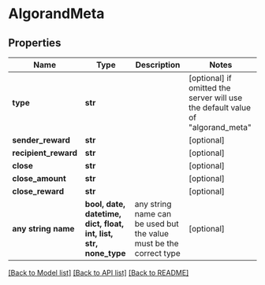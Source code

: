 # AlgorandMeta


## Properties
Name | Type | Description | Notes
------------ | ------------- | ------------- | -------------
**type** | **str** |  | [optional]  if omitted the server will use the default value of "algorand_meta"
**sender_reward** | **str** |  | [optional] 
**recipient_reward** | **str** |  | [optional] 
**close** | **str** |  | [optional] 
**close_amount** | **str** |  | [optional] 
**close_reward** | **str** |  | [optional] 
**any string name** | **bool, date, datetime, dict, float, int, list, str, none_type** | any string name can be used but the value must be the correct type | [optional]

[[Back to Model list]](../README.md#documentation-for-models) [[Back to API list]](../README.md#documentation-for-api-endpoints) [[Back to README]](../README.md)


